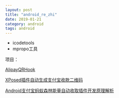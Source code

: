 ```yaml
---
layout: post
title: "android_re_zhi"
date: 2019-01-21
category: android
tags: android
---
```


- icodetools
- mpropo工具

项目：

[AlipayQRHook](https://github.com/wayu002/AlipayQRHook)  

[XPosed插件自动生成支付宝收款二维码](https://www.52pojie.cn/thread-821871-1-1.html)  

[Android支付宝蚂蚁森林能量自动收取插件开发原理解析](https://www.52pojie.cn/forum.php?mod=viewthread&tid=794312&extra=page%3D1%26filter%3Ddigest%26digest%3D1)  